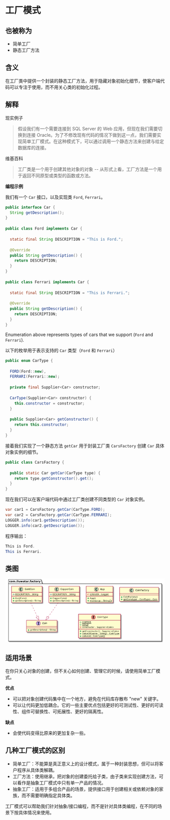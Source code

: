 # 工厂模式

## 也被称为

* 简单工厂
* 静态工厂方法

## 含义

在工厂类中提供一个封装的静态工厂方法，用于隐藏对象初始化细节，使客户端代码可以专注于使用，而不用关心类的初始化过程。

## 解释

现实例子

>
> 假设我们有一个需要连接到 SQL Server 的 Web 应用，但现在我们需要切换到连接 Oracle。为了不修改现有代码的情况下做到这一点，我们需要实现简单工厂模式。在这种模式下，可以通过调用一个静态方法来创建与给定数据库的连接。

维基百科

> 工厂类是一个用于创建其他对象的对象 -- 从形式上看，工厂方法是一个用于返回不同原型或类型的函数或方法。

**编程示例**

我们有一个  `Car` 接口，以及实现类 `Ford`, `Ferrari`。

```java
public interface Car {
  String getDescription();
}

public class Ford implements Car {

  static final String DESCRIPTION = "This is Ford.";

  @Override
  public String getDescription() {
    return DESCRIPTION;
  }
}

public class Ferrari implements Car {
   
  static final String DESCRIPTION = "This is Ferrari.";

  @Override
  public String getDescription() {
    return DESCRIPTION;
  }
}
```

Enumeration above represents types of cars that we support (`Ford` and `Ferrari`).

以下的枚举用于表示支持的 `Car` 类型（`Ford` 和 `Ferrari`）

```java
public enum CarType {
  
  FORD(Ford::new), 
  FERRARI(Ferrari::new);
  
  private final Supplier<Car> constructor; 
  
  CarType(Supplier<Car> constructor) {
    this.constructor = constructor;
  }
  
  public Supplier<Car> getConstructor() {
    return this.constructor;
  }
}
```
接着我们实现了一个静态方法  `getCar` 用于封装工厂类 `CarsFactory`  创建 `Car` 具体对象实例的细节。

```java
public class CarsFactory {
  
  public static Car getCar(CarType type) {
    return type.getConstructor().get();
  }
}
```

现在我们可以在客户端代码中通过工厂类创建不同类型的 `Car` 对象实例。

```java
var car1 = CarsFactory.getCar(CarType.FORD);
var car2 = CarsFactory.getCar(CarType.FERRARI);
LOGGER.info(car1.getDescription());
LOGGER.info(car2.getDescription());
```

程序输出：

```java
This is Ford.
This is Ferrari.
```

## 类图

![alt text](./factory.png "Factory pattern class diagram")

## 适用场景

在你只关心对象的创建，但不关心如何创建、管理它的时候，请使用简单工厂模式。

**优点**

* 可以把对象创建代码集中在一个地方，避免在代码库存散布 "new" 关键字。
* 可以让代码更加低耦合。它的一些主要优点包括更好的可测试性、更好的可读性、组件可替换性、可拓展性、更好的隔离性。

**缺点**

* 会使代码变得比原来的更加复杂一些。



## 几种工厂模式的区别

- 简单工厂：不能算是真正意义上的设计模式，属于一种封装思想，但可以将客户程序从具体类解耦。
- 工厂方法：使用继承，把对象的创建委托给子类，由子类来实现创建方法，可以看作是抽象工厂模式中只有单一产品的情况。
- 抽象工厂：适用于多组合产品的场景，提供接口用于创建相关或依赖对象的家族，而不需要明确指定具体类。

工厂模式可以帮助我们针对抽象/接口编程，而不是针对具体类编程，在不同的场景下按具体情况来使用。
